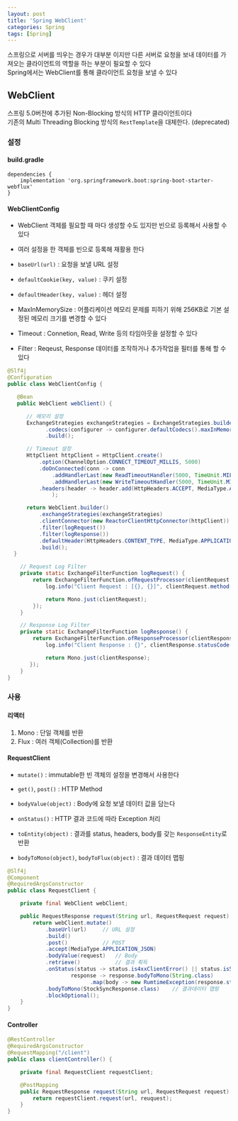 ```yaml
---
layout: post
title: 'Spring WebClient'
categories: Spring
tags: [Spring]
---
```


스프링으로 서버를 띄우는 경우가 대부분 이지만 다른 서버로 요청을 보내 데이터를 가져오는 클라이언트의 역할을 하는 부분이 필요할 수 있다  
Spring에서는 WebClient를 통해 클라이언트 요청을 보낼 수 있다

## WebClient
스프링 5.0버전에 추가된 Non-Blocking 방식의 HTTP 클라이언트이다  
기존의 Multi Threading Blocking 방식의 `RestTemplate`을 대체한다. (deprecated)  

### 설정

#### build.gradle 

```gardle
dependencies {
    implementation 'org.springframework.boot:spring-boot-starter-webflux'
}
```

#### WebClientConfig
- WebClient 객체를 필요할 때 마다 생성할 수도 있지만 빈으로 등록해서 사용할 수 있다
- 여러 설정을 한 객체를 빈으로 등록해 재활용 한다

- `baseUrl(url)` : 요청을 보낼 URL 설정
- `defaultCookie(key, value)` : 쿠키 설정
- `defaultHeader(key, value)` : 헤더 설정

- MaxInMemorySize : 어플리케이션 메모리 문제를 피하기 위해 256KB로 기본 설정된 메모리 크기를 변경할 수 있다
- Timeout : Connetion, Read, Write 등의 타임아웃을 설정할 수 있다
- Filter : Reqeust, Response 데이터를 조작하거나 추가작업을 필터를 통해 할 수 있다

```java
@Slf4j
@Configuration
public class WebClientConfig {

   @Bean
   public WebClient webClient() {

      // 메모리 설정
      ExchangeStrategies exchangeStrategies = ExchangeStrategies.builder()
            .codecs(configurer -> configurer.defaultCodecs().maxInMemorySize(1024 * 1024 * 50))
            .build();

      // Timeout 설정
      HttpClient httpClient = HttpClient.create()
          .option(ChannelOption.CONNECT_TIMEOUT_MILLIS, 5000)
          .doOnConnected(conn -> conn
              .addHandlerLast(new ReadTimeoutHandler(5000, TimeUnit.MILLISECONDS))
              .addHandlerLast(new WriteTimeoutHandler(5000, TimeUnit.MILLISECONDS)))
          .headers(header -> header.add(HttpHeaders.ACCEPT, MediaType.APPLICATION_JSON_VALUE)
              );

      return WebClient.builder()
          .exchangeStrategies(exchangeStrategies)
          .clientConnector(new ReactorClientHttpConnector(httpClient))
          .filter(logRequest())
          .filter(logResponse())
          .defaultHeader(HttpHeaders.CONTENT_TYPE, MediaType.APPLICATION_JSON_VALUE)
          .build();
  }

    // Request Log Filter
    private static ExchangeFilterFunction logRequest() {
        return ExchangeFilterFunction.ofRequestProcessor(clientRequest -> {
            log.info("Client Request : [{}, {}]", clientRequest.method(), clientRequest.url());

            return Mono.just(clientRequest);
        });
    }

    // Response Log Filter
    private static ExchangeFilterFunction logResponse() {
        return ExchangeFilterFunction.ofResponseProcessor(clientResponse -> {
            log.info("Client Response : {}", clientResponse.statusCode());

            return Mono.just(clientResponse);
       });
    }
}
```

### 사용
#### 리액터
1. Mono : 단일 객체를 반환
2. Flux : 여러 객체(Collection)를 반환

#### RequestClient
- `mutate()` : immutable한 빈 객체의 설정을 변경해서 사용한다
- `get()`, `post()` : HTTP Method
- `bodyValue(object)` : Body에 요청 보낼 데이터 값을 담는다

- `onStatus()` : HTTP 결과 코드에 따라 Exception 처리
- `toEntity(object)` : 결과를 status, headers, body를 갖는 `ResponseEntity`로 반환
- `bodyToMono(object)`, `bodyToFlux(object)` : 결과 데이터 맵핑

```java
@Slf4j
@Component
@RequiredArgsConstructor
public class RequestClient {

    private final WebClient webClient;

    public RequestResponse request(String url, RequestRequest request) {
        return webClient.mutate()
            .baseUrl(url)     // URL 설정
            .build()
            .post()           // POST
            .accept(MediaType.APPLICATION_JSON)
            .bodyValue(request)   // Body
            .retrieve()           // 결과 획득
            .onStatus(status -> status.is4xxClientError() || status.is5xxServerError(),
                    response -> response.bodyToMono(String.class)
                          .map(body -> new RumtimeException(response.statusCode().toString())))
            .bodyToMono(StockSyncResponse.class)    // 결과데이터 맵핑
            .blockOptional();
    }
}
```

#### Controller

```java
@RestController
@RequiredArgsConstructor
@RequestMapping("/client")
public class clientController() {

    private final RequestClient requestClient;

    @PostMapping
    public RequestResponse request(String url, RequestRequest request) {
        return requestClient.request(url, reuquest);
    }
}
```
